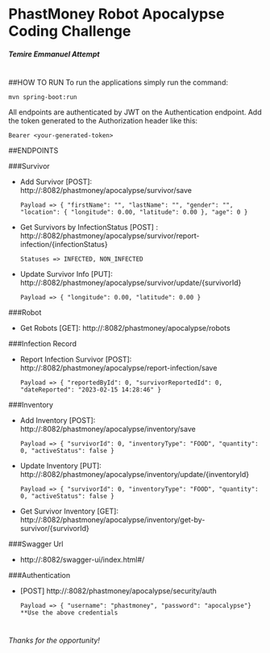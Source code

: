 # PhastMoney Robot Apocalypse Coding Challenge
##### Temire Emmanuel Attempt 

#

##HOW TO RUN
To run the applications simply run the command:

`mvn spring-boot:run`
 
All endpoints are authenticated by JWT on the Authentication endpoint. Add the token generated to the Authorization header like this:

`Bearer <your-generated-token>`


##ENDPOINTS

###Survivor
- Add Survivor [POST]: http://<your-ip>:8082/phastmoney/apocalypse/survivor/save

  `Payload => {
  "firstName": "",
  "lastName": "",
  "gender": "",
  "location": {
  "longitude": 0.00,
  "latitude": 0.00
  },
  "age": 0
  }`


- Get Survivors by InfectionStatus [POST] : http://<your-ip>:8082/phastmoney/apocalypse/survivor/report-infection/{infectionStatus}
     
  `Statuses => INFECTED,
  NON_INFECTED`


- Update Survivor Info [PUT]: http://<your-ip>:8082/phastmoney/apocalypse/survivor/update/{survivorId}

  `Payload => {
  "longitude": 0.00,
  "latitude": 0.00
  }`

###Robot
- Get Robots [GET]: http://<your-ip>:8082/phastmoney/apocalypse/robots

###Infection Record
- Report Infection Survivor [POST]: http://<your-ip>:8082/phastmoney/apocalypse/report-infection/save

  `Payload => {
  "reportedById": 0,
  "survivorReportedId": 0,
  "dateReported": "2023-02-15 14:28:46"
  }`

###Inventory
- Add Inventory [POST]: http://<your-ip>:8082/phastmoney/apocalypse/inventory/save

  `Payload => {
  "survivorId": 0,
  "inventoryType": "FOOD",
  "quantity": 0,
  "activeStatus": false
  }`


- Update Inventory [PUT]: http://<your-ip>:8082/phastmoney/apocalypse/inventory/update/{inventoryId}

  `Payload => {
  "survivorId": 0,
  "inventoryType": "FOOD",
  "quantity": 0,
  "activeStatus": false
  }`


- Get Survivor Inventory [GET]: http://<your-ip>:8082/phastmoney/apocalypse/inventory/get-by-survivor/{survivorId}

###Swagger Url
  - http://<your-ip>:8082/swagger-ui/index.html#/

###Authentication
- [POST] http://<your-ip>:8082/phastmoney/apocalypse/security/auth

  `Payload => {
  "username": "phastmoney",
  "password": "apocalypse"}`
   `**Use the above credentials`
   
 

#

*Thanks for the opportunity!*
